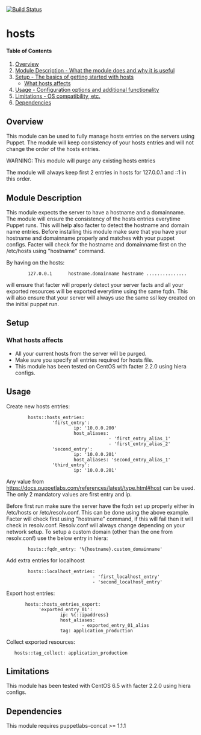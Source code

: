 
[![Build Status](https://travis-ci.org/catalinpan/puppet-hosts.svg?branch=master)](https://travis-ci.org/catalinpan/puppet-hosts)

# hosts

#### Table of Contents

1. [Overview](#overview)
2. [Module Description - What the module does and why it is useful](#module-description)
3. [Setup - The basics of getting started with hosts](#setup)
    * [What hosts affects](#what-hosts-affects)
4. [Usage - Configuration options and additional functionality](#usage)
5. [Limitations - OS compatibility, etc.](#limitations)
6. [Dependencies](#dependencies)

## Overview

This module can be used to fully manage hosts entries on the servers using Puppet. The module will keep consistency of your hosts entries and will not change the order of the hosts entries.

WARNING: This module will purge any existing hosts entries

The module will always keep first 2 entries in hosts for 127.0.0.1 and ::1 in this order.

## Module Description

This module expects the server to have a hostname and a domainname. The module will ensure the consistency of the hosts entries everytime Puppet runs. This will help also facter to detect the hostname and domain name entries.
Before installing this module make sure that you have your hostname and domainname properly and matches with your puppet configs.
Facter will check for the hostname and domainname first on the /etc/hosts using "hostname" command. 

By having on the hosts:

            127.0.0.1      hostname.domainname hostname ...............

will ensure that facter will properly detect your server facts and all your exported resources will be exported everytime using the same fqdn. This will also ensure that your server will always use the same ssl key created on the initial puppet run. 


## Setup

### What hosts affects

* All your current hosts from the server will be purged.
* Make sure you specify all entries required for hosts file.
* This module has been tested on CentOS with facter 2.2.0 using hiera configs.

## Usage

Create new hosts entries:

            hosts::hosts_entries:
                     'first_entry':
                             ip: '10.0.0.200'
                             host_aliases:
                                          - 'first_entry_alias_1'
                                          - 'first_entry_alias_2'
                     'second_entry':
                             ip: '10.0.0.201'
                             host_aliases: 'second_entry_alias_1'
                     'third_entry':
                             ip: '10.0.0.201'

Any value from https://docs.puppetlabs.com/references/latest/type.html#host can be used. The only 2 mandatory values are first entry and ip.

Before first run make sure the server have the fqdn set up properly either in /etc/hosts or /etc/resolv.conf. This can be done using the above example. Facter will check first using "hostname" command, if this will fail then it will check in resolv.conf. Resolv.conf will always change depending on your network setup. To setup a custom domain (other than the one from resolv.conf) use the below entry in hiera:

            hosts::fqdn_entry: '%{hostname}.custom_domainname'

Add extra entries for localhoost

            hosts::localhost_entries: 
                                    - 'first_localhost_entry'
                                    - 'second_localhost_entry'

Export host entries:

           hosts::hosts_entries_export:
        		'exported_entry_01':
		                ip: %{::ipaddress}
                		host_aliases:
                        		- exported_entry_01_alias
                		tag: application_production

Collect exported resources:

	   hosts::tag_collect: application_production


## Limitations

This module has been tested with CentOS 6.5 with facter 2.2.0 using hiera configs.

## Dependencies

This module requires puppetlabs-concat >= 1.1.1
